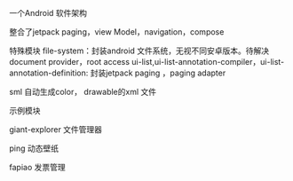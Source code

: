 一个Android 软件架构

整合了jetpack paging，view Model，navigation，compose

特殊模块
file-system：封装android 文件系统，无视不同安卓版本。待解决document provider，root access
ui-list,ui-list-annotation-compiler，ui-list-annotation-definition: 封装jetpack paging ，paging adapter

sml 自动生成color， drawable的xml 文件

示例模块

giant-explorer 文件管理器

ping 动态壁纸

fapiao 发票管理